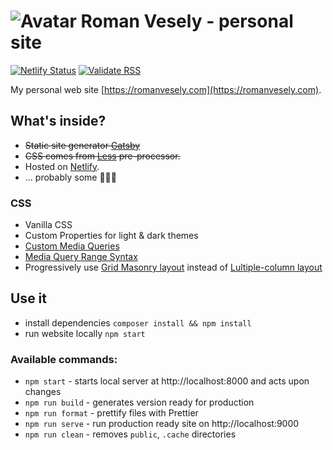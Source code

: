 # ![Avatar](https://www.gravatar.com/avatar/b292ca2620bc32ea45352de5e266303b?size=50) Roman Vesely - personal site

[![Netlify Status](https://api.netlify.com/api/v1/badges/3349e9e6-19c3-4f54-a6a4-a81cc5a175fe/deploy-status)](https://app.netlify.com/sites/romanvesely/deploys) [![Validate RSS](https://img.shields.io/badge/validate-rss-orange.svg)](https://validator.w3.org/feed/check.cgi?url=http%3A//romanvesely.com/rss.xml)

My personal web site [https://romanvesely.com](https://romanvesely.com).

## What's inside?

- ~~Static site generator [Gatsby](https://www.gatsbyjs.org/)~~
- ~~CSS comes from [Less](http://lesscss.org/) pre-processor.~~
- Hosted on [Netlify](https://www.netlify.com).
- ... probably some 🐞🐞🐞

### CSS

- Vanilla CSS
- Custom Properties for light & dark themes
- [Custom Media Queries](https://drafts.csswg.org/mediaqueries-5/#custom-mq)
- [Media Query Range Syntax](https://developer.chrome.com/blog/media-query-range-syntax/)
- Progressively use [Grid Masonry layout](https://developer.mozilla.org/en-US/docs/Web/CSS/CSS_Grid_Layout/Masonry_Layout) instead of [Lultiple-column layout](https://developer.mozilla.org/en-US/docs/Web/CSS/columns)

## Use it

- install dependencies `composer install && npm install`
- run website locally `npm start`

### Available commands:

- `npm start` - starts local server at http://localhost:8000 and acts upon changes
- `npm run build` - generates version ready for production
- `npm run format` - prettify files with Prettier
- `npm run serve` - run production ready site on http://localhost:9000
- `npm run clean` - removes `public`, `.cache` directories

